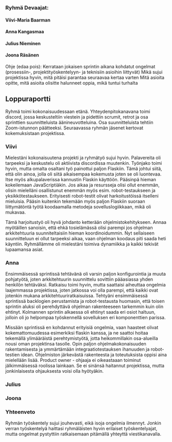 ### Ryhmä Devaajat:

#### Viivi-Maria Baarman
#### Anna Kangasmaa
#### Julius Nieminen
#### Joona Räsänen

Ohje (edaa pois):
Kerrataan jokaisen sprintin aikana kohdatut ongelmat (prosessiin-, projektityöskentelyyn- ja teknisiin asioihin liittyvät)
Mikä sujui projektissa hyvin, mitä pitäisi parantaa seuraavaa kertaa varten
Mitä asioita opitte, mitä asioita olisitte halunneet oppia, mikä tuntui turhalta

## Loppuraportti

Ryhmä toimi kokonaisuudessaan etänä. Yhteydenpitokanavana toimi discord, jossa keskusteltiin viestein ja pidettiin scrumit, retrot ja osa sprinttien suunnitteluista äänineuvotteluina. Osa suunnitteluista tehtiin Zoom-istunnon päätteeksi. Seuraavassa ryhmän jäsenet kertovat kokemuksistaan projektissa.

### Viivi

Mielestäni kokonaisuutena projekti ja ryhmätyö sujui hyvin. Palavereita oli tarpeeksi ja keskustelu oli aktiivista discordissa muutenkin. Työnjako toimi hyvin, mutta omalta osaltani työ painottui paljon Flaskiin. Tämä johtui siitä, että olin ainoa, jolla oli siitä aikaisempaa kokemusta joten se oli luontevaa. Itse myös alkupalaverissa kannustin Flaskin käyttöön. Pääsinpä hieman kokeilemaan JavaScriptiäkin. Jos aikaa ja resursseja olisi ollut enemmän, olisin mielelläni osallistunut enemmän myös esim. robot-testaukseen ja yksikkötestaukseen. Erityisesti robot-testit olivat harkoitustöissä itselleni mieluisia. Pääsin kuitenkin tekemään myös paljon Flaskiin suoraan liittymätöntä työtä koodaamalla metodeja sovelluslogiikkaan, mikä oli mukavaa. 

Tämä harjoitustyö oli hyvä johdanto ketterään ohjelmistokehitykseen. Annaa myötäillen sanoisin, että ehkä tosielämässä olisi parempi jos ohjelman arkkitehtuuria suunniteltaisiin hieman koordinoidummin. Nyt sellaiseen suunnitteluun ei ollut tarpeeksi aikaa, vaan ohjelman koodaus piti saada heti käyntiin. Ryhmällämme oli mielestäni toimiva dynamiikka ja kaikki tekivät lupaamansa asiat. 

### Anna

Ensimmäisessä sprintissä tehtävänä oli varsin paljon konfigurointia ja muuta pohjatyötä, joten arkkitehtuurin suunnittelu sovittiin pääasiassa yhden henkilön tehtäväksi. Ratkaisu toimi hyvin, mutta saattaisi aiheuttaa ongelmia laajemmassa projektissa, joten jatkossa voi olla parempi, että kaikki ovat jotenkin mukana arkkitehtuuriratkaisuissa. Tehtyäni ensimmäisessä sprintissä backlogien perustamista ja robot-testausta huomasin, että toisen sprintin aluksi oli perehdyttävä ohjelman rakenteeseen tarkemmin kuin olin ehtinyt. Kolmannen sprintin alkaessa oli ehtinyt saada eri osiot haltuun, jolloin oli jo helpompaa työskennellä sovelluksen eri komponenttien parissa.

Missään sprintissä en kohdannut erityisiä ongelmia, vaan haasteet olivat kokemattomuudessa esimerkiksi flaskin kanssa, ja ne saattoi hoitaa tekemällä ylimääräistä perehtymistyötä, jotta heikommillakin osa-alueilla nousi oman projektinsa tasolle. Opin paljon ohjelmakokonaisuuden rakentamisesta ja ymmärtämään integraatiotestauksen ihanuuden ja robot-testien idean. Ohjelmiston järkevästä rakenteesta ja toteutuksista oppisi aina mielellään lisää. Product owner - ohjaaja ei oikeastaaan toiminut jälkimmäisessä roolissa lainkaan. Se ei sinänsä haitannut projektissa, mutta jonkinlaisesta ohjauksesta voisi olla hyötyäkin.

### Julius

### Joona

### Yhteenveto

Ryhmän työskentely sujui jouhevasti, eikä isoja ongelmia ilmennyt. Jonkin verran työskentelyä haittasi ryhmäläisten hyvin erilaiset työskentelyajat, mutta ongelmat pystyttiin ratkaisemaan pitämällä yhteyttä viestikanavalla.





